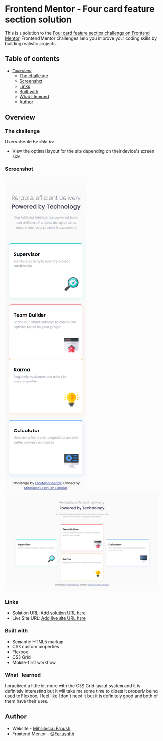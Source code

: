 # Frontend Mentor - Four card feature section solution

This is a solution to the [Four card feature section challenge on Frontend Mentor](https://www.frontendmentor.io/challenges/four-card-feature-section-weK1eFYK). Frontend Mentor challenges help you improve your coding skills by building realistic projects. 

## Table of contents

- [Overview](#overview)
  - [The challenge](#the-challenge)
  - [Screenshot](#screenshot)
  - [Links](#links)
  - [Built with](#built-with)
  - [What I learned](#what-i-learned)
  - [Author](#author)




## Overview

### The challenge

Users should be able to:

- View the optimal layout for the site depending on their device's screen size

### Screenshot

![](./screenshots/card-feature-mobile.png)
![](./screenshots/card-feature-desktop.png)


### Links

- Solution URL: [Add solution URL here](https://github.com/Fanushhh/four-card-feature-section-master)
- Live Site URL: [Add live site URL here](https://fanushhh.github.io/four-card-feature-section-master/)



### Built with

- Semantic HTML5 markup
- CSS custom properties
- Flexbox
- CSS Grid
- Mobile-first workflow


### What I learned

I practiced a little bit more with the CSS Grid layout system and it is definitely interesting but it will take me some time to digest it properly being used to Flexbox, I feel like I don't need it but 
it is definitely good and both of them have their uses.


## Author

- Website - [Mihailescu Fanush](https://fanushhh.github.io/Stylized-Website/)
- Frontend Mentor - [@Fanushhh](https://www.frontendmentor.io/profile/Fanushhh)

